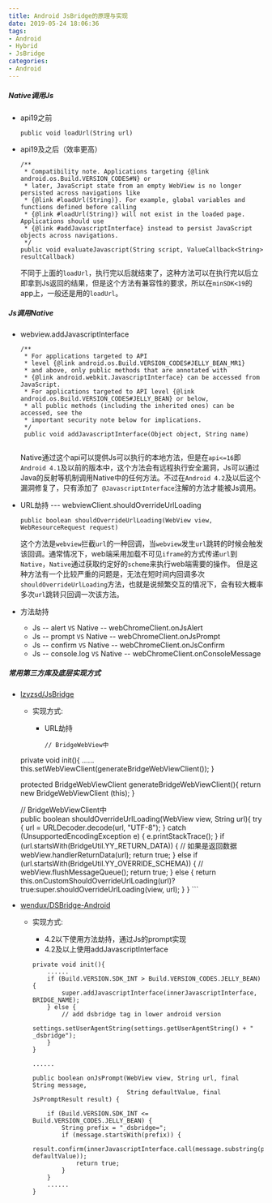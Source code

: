 ```yaml
---
title: Android JsBridge的原理与实现
date: 2019-05-24 18:06:36
tags:
- Android
- Hybrid
- JsBridge
categories:
- Android
---
```

##### Native调用Js
- api19之前
	
	```
	public void loadUrl(String url)
	```
	
- api19及之后（效率更高）
	
	```
	/**
     * Compatibility note. Applications targeting {@link android.os.Build.VERSION_CODES#N} or
     * later, JavaScript state from an empty WebView is no longer persisted across navigations like
     * {@link #loadUrl(String)}. For example, global variables and functions defined before calling
     * {@link #loadUrl(String)} will not exist in the loaded page. Applications should use
     * {@link #addJavascriptInterface} instead to persist JavaScript objects across navigations.
     */
	public void evaluateJavascript(String script, ValueCallback<String> resultCallback)
	
	```
	不同于上面的`loadUrl`，执行完以后就结束了，这种方法可以在执行完以后立即拿到Js返回的结果，但是这个方法有兼容性的要求，所以在`minSDK<19`的app上，一般还是用的`loadUrl`。
	
<!--more-->
   
##### Js调用Native
- webview.addJavascriptInterface
	
	```
  /**
     * For applications targeted to API
     * level {@link android.os.Build.VERSION_CODES#JELLY_BEAN_MR1}
     * and above, only public methods that are annotated with
     * {@link android.webkit.JavascriptInterface} can be accessed from JavaScript.
     * For applications targeted to API level {@link android.os.Build.VERSION_CODES#JELLY_BEAN} or below,
     * all public methods (including the inherited ones) can be accessed, see the
     * important security note below for implications.
     */
     public void addJavascriptInterface(Object object, String name)
     
	```
	Native通过这个api可以提供Js可以执行的本地方法，但是在`api<=16`即`Android 4.1`及以前的版本中，这个方法会有远程执行安全漏洞，Js可以通过Java的反射等机制调用Native中的任何方法。不过在`Android 4.2`及以后这个漏洞修复了，只有添加了` @JavascriptInterface`注解的方法才能被Js调用。
	
- URL劫持 --- webviewClient.shouldOverrideUrlLoading
	
	```
	public boolean shouldOverrideUrlLoading(WebView view, WebResourceRequest request)
	```
	这个方法是`webview`拦截`url`的一种回调，当`webview`发生`url`跳转的时候会触发该回调。通常情况下，web端采用加载不可见​`iframe​`的方式传递​`url​`到`​Native`，`Native`通过获取约定好的`scheme`来执行web端需要的操作。
	但是这种方法有一个比较严重的问题是，无法在短时间内回调多次​`shouldOverrideUrlLoading`​方法，也就是说频繁交互的情况下，会有较大概率多次`​url​`跳转只回调一次该方法。
	
- 方法劫持
	- Js -- alert `VS` Native -- webChromeClient.onJsAlert
	- Js -- prompt `VS` Native -- webChromeClient.onJsPrompt
	- Js -- confirm `VS` Native -- webChromeClient.onJsConfirm
	- Js -- console.log `VS` Native -- webChromeClient.onConsoleMessage

##### 常用第三方库及底层实现方式	
- [lzyzsd/JsBridge](https://github.com/lzyzsd/JsBridge)
	- 实现方式:
		- URL劫持
		
			```
			// BridgeWebView中
    private void init(){
        ......
        this.setWebViewClient(generateBridgeWebViewClient());
    }
    
    protected BridgeWebViewClient generateBridgeWebViewClient(){
        return new BridgeWebViewClient (this);
    }
    
    // BridgeWebViewClient中    
    public boolean shouldOverrideUrlLoading(WebView view, String url){
        try {
            url = URLDecoder.decode(url, "UTF-8");
        } catch (UnsupportedEncodingException e) {
            e.printStackTrace();
        }
        if (url.startsWith(BridgeUtil.YY_RETURN_DATA)) { // 如果是返回数据
            webView.handlerReturnData(url);
            return true;
        } else if (url.startsWith(BridgeUtil.YY_OVERRIDE_SCHEMA)) { //
            webView.flushMessageQueue();
            return true;
        } else {
            return this.onCustomShouldOverrideUrlLoading(url)?true:super.shouldOverrideUrlLoading(view, url);
        }
    }
			```
			
- [wendux/DSBridge-Android](https://github.com/wendux/DSBridge-Android)
	- 实现方式:
		- 4.2以下使用方法劫持，通过Js的prompt实现
		- 4.2及以上使用addJavascriptInterface
		
		```
		private void init(){
			......
			if (Build.VERSION.SDK_INT > Build.VERSION_CODES.JELLY_BEAN) {
            	super.addJavascriptInterface(innerJavascriptInterface, BRIDGE_NAME);
        	} else {
            	// add dsbridge tag in lower android version
            	settings.setUserAgentString(settings.getUserAgentString() + " _dsbridge");
        	}
		}
		
		......
		
		public boolean onJsPrompt(WebView view, String url, final String message,
                                  String defaultValue, final JsPromptResult result) {

            if (Build.VERSION.SDK_INT <= Build.VERSION_CODES.JELLY_BEAN) {
                String prefix = "_dsbridge=";
                if (message.startsWith(prefix)) {
                    result.confirm(innerJavascriptInterface.call(message.substring(prefix.length()), defaultValue));
                    return true;
                }
            }
            ......
       }
            
		```
